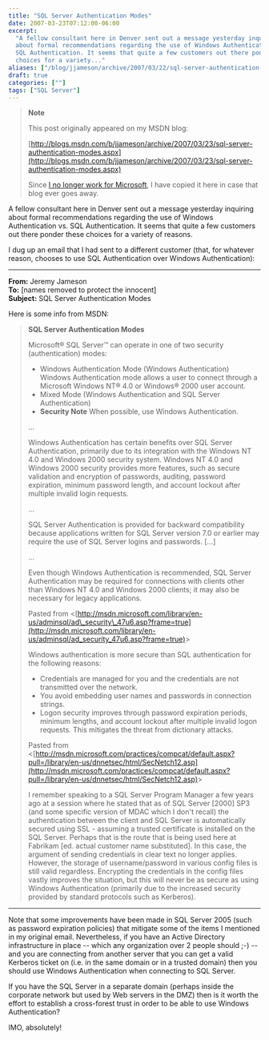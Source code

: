 ```yaml
---
title: "SQL Server Authentication Modes"
date: 2007-03-23T07:12:00-06:00
excerpt:
  "A fellow consultant here in Denver sent out a message yesterday inquiring
  about formal recommendations regarding the use of Windows Authentication vs.
  SQL Authentication. It seems that quite a few customers out there ponder these
  choices for a variety..."
aliases: ["/blog/jjameson/archive/2007/03/22/sql-server-authentication-modes.aspx", "/blog/jjameson/archive/2007/03/23/sql-server-authentication-modes.aspx"]
draft: true
categories: [""]
tags: ["SQL Server"]
---
```


> **Note**
>
> This post originally appeared on my MSDN blog:
>
> [http://blogs.msdn.com/b/jjameson/archive/2007/03/23/sql-server-authentication-modes.aspx](http://blogs.msdn.com/b/jjameson/archive/2007/03/23/sql-server-authentication-modes.aspx)
>
> Since
> [I no longer work for Microsoft](/blog/jjameson/2011/09/02/last-day-with-microsoft),
> I have copied it here in case that blog ever goes away.

A fellow consultant here in Denver sent out a message yesterday inquiring about
formal recommendations regarding the use of Windows Authentication vs. SQL
Authentication. It seems that quite a few customers out there ponder these
choices for a variety of reasons.

I dug up an email that I had sent to a different customer (that, for whatever
reason, chooses to use SQL Authentication over Windows Authentication):

***


**From:** Jeremy Jameson\
**To:** [names removed to protect the innocent]\
**Subject:** SQL Server Authentication Modes

Here is some info from MSDN:

> **SQL Server Authentication Modes**
>
> Microsoft® SQL Server™ can operate in one of two security (authentication)
> modes:
>
> - Windows Authentication Mode (Windows Authentication)\
>   Windows Authentication mode allows a user to connect through a Microsoft
>   Windows NT® 4.0 or Windows® 2000 user account.
> - Mixed Mode (Windows Authentication and SQL Server Authentication)
> - **Security Note** When possible, use Windows Authentication.
>
> ...
>
> Windows Authentication has certain benefits over SQL Server Authentication,
> primarily due to its integration with the Windows NT 4.0 and Windows 2000
> security system. Windows NT 4.0 and Windows 2000 security provides more
> features, such as secure validation and encryption of passwords, auditing,
> password expiration, minimum password length, and account lockout after
> multiple invalid login requests.
>
> ...
>
> SQL Server Authentication is provided for backward compatibility because
> applications written for SQL Server version 7.0 or earlier may require the use
> of SQL Server logins and passwords. [...]
>
> ...
>
> Even though Windows Authentication is recommended, SQL Server Authentication
> may be required for connections with clients other than Windows NT 4.0 and
> Windows 2000 clients; it may also be necessary for legacy applications.
>
> Pasted from
> &lt;[http://msdn.microsoft.com/library/en-us/adminsql/ad\_security\_47u6.asp?frame=true](http://msdn.microsoft.com/library/en-us/adminsql/ad_security_47u6.asp?frame=true)&gt;
>
> Windows authentication is more secure than SQL authentication for the
> following reasons:
>
> - Credentials are managed for you and the credentials are not transmitted over
>   the network.
> - You avoid embedding user names and passwords in connection strings.
> - Logon security improves through password expiration periods, minimum
>   lengths, and account lockout after multiple invalid logon requests. This
>   mitigates the threat from dictionary attacks.
>
> Pasted from
> &lt;[http://msdn.microsoft.com/practices/compcat/default.aspx?pull=/library/en-us/dnnetsec/html/SecNetch12.asp](http://msdn.microsoft.com/practices/compcat/default.aspx?pull=/library/en-us/dnnetsec/html/SecNetch12.asp)&gt;
>
> I remember speaking to a SQL Server Program Manager a few years ago at a
> session where he stated that as of SQL Server [2000] SP3 (and some specific
> version of MDAC which I don't recall) the authentication between the client
> and SQL Server is automatically secured using SSL - assuming a trusted
> certificate is installed on the SQL Server. Perhaps that is the route that is
> being used here at Fabrikam [ed. actual customer name substituted]. In this
> case, the argument of sending credentials in clear text no longer applies.
> However, the storage of username/password in various config files is still
> valid regardless. Encrypting the credentials in the config files vastly
> improves the situation, but this will never be as secure as using Windows
> Authentication (primarily due to the increased security provided by standard
> protocols such as Kerberos).

***


Note that some improvements have been made in SQL Server 2005 (such as password
expiration policies) that mitigate some of the items I mentioned in my original
email. Nevertheless, if you have an Active Directory infrastructure in place --
which any organization over 2 people should ;-) -- and you are connecting from
another server that you can get a valid Kerberos ticket on (i.e. in the same
domain or in a trusted domain) then you should use Windows Authentication when
connecting to SQL Server.

If you have the SQL Server in a separate domain (perhaps inside the corporate
network but used by Web servers in the DMZ) then is it worth the effort to
establish a cross-forest trust in order to be able to use Windows
Authentication?

IMO, absolutely!
